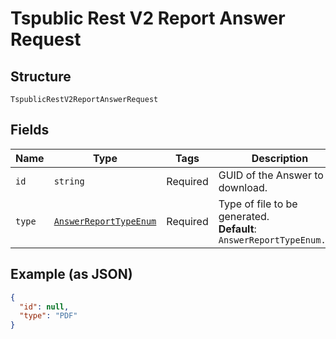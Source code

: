 
# Tspublic Rest V2 Report Answer Request

## Structure

`TspublicRestV2ReportAnswerRequest`

## Fields

| Name | Type | Tags | Description |
|  --- | --- | --- | --- |
| `id` | `string` | Required | GUID of the Answer to download. |
| `type` | [`AnswerReportTypeEnum`](../../doc/models/answer-report-type-enum.md) | Required | Type of file to be generated.<br>**Default**: `AnswerReportTypeEnum.PDF` |

## Example (as JSON)

```json
{
  "id": null,
  "type": "PDF"
}
```

